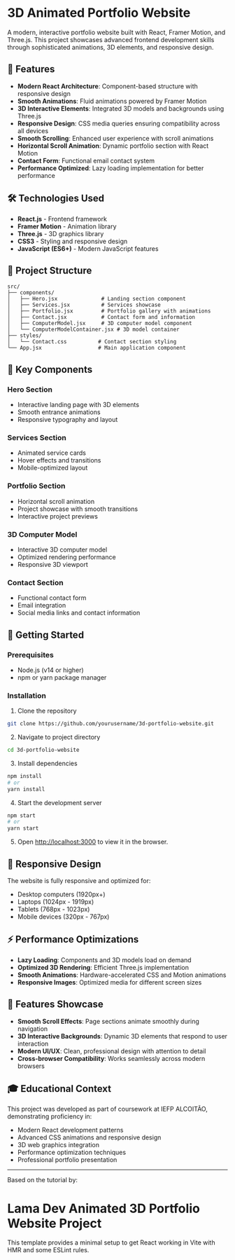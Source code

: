 # 3D Animated Portfolio Website

A modern, interactive portfolio website built with React, Framer Motion, and Three.js. This project showcases advanced frontend development skills through sophisticated animations, 3D elements, and responsive design.

## 🚀 Features

- **Modern React Architecture**: Component-based structure with responsive design
- **Smooth Animations**: Fluid animations powered by Framer Motion
- **3D Interactive Elements**: Integrated 3D models and backgrounds using Three.js
- **Responsive Design**: CSS media queries ensuring compatibility across all devices
- **Smooth Scrolling**: Enhanced user experience with scroll animations
- **Horizontal Scroll Animation**: Dynamic portfolio section with React Motion
- **Contact Form**: Functional email contact system
- **Performance Optimized**: Lazy loading implementation for better performance

## 🛠️ Technologies Used

- **React.js** - Frontend framework
- **Framer Motion** - Animation library
- **Three.js** - 3D graphics library
- **CSS3** - Styling and responsive design
- **JavaScript (ES6+)** - Modern JavaScript features

## 📁 Project Structure

```
src/
├── components/
│   ├── Hero.jsx              # Landing section component
│   ├── Services.jsx          # Services showcase
│   ├── Portfolio.jsx         # Portfolio gallery with animations
│   ├── Contact.jsx           # Contact form and information
│   ├── ComputerModel.jsx     # 3D computer model component
│   └── ComputerModelContainer.jsx # 3D model container
├── styles/
│   └── Contact.css          # Contact section styling
└── App.jsx                  # Main application component
```

## 🎨 Key Components

### Hero Section

- Interactive landing page with 3D elements
- Smooth entrance animations
- Responsive typography and layout

### Services Section

- Animated service cards
- Hover effects and transitions
- Mobile-optimized layout

### Portfolio Section

- Horizontal scroll animation
- Project showcase with smooth transitions
- Interactive project previews

### 3D Computer Model

- Interactive 3D computer model
- Optimized rendering performance
- Responsive 3D viewport

### Contact Section

- Functional contact form
- Email integration
- Social media links and contact information

## 🚀 Getting Started

### Prerequisites

- Node.js (v14 or higher)
- npm or yarn package manager

### Installation

1. Clone the repository

```bash
git clone https://github.com/yourusername/3d-portfolio-website.git
```

2. Navigate to project directory

```bash
cd 3d-portfolio-website
```

3. Install dependencies

```bash
npm install
# or
yarn install
```

4. Start the development server

```bash
npm start
# or
yarn start
```

5. Open [http://localhost:3000](http://localhost:3000) to view it in the browser.

## 📱 Responsive Design

The website is fully responsive and optimized for:

- Desktop computers (1920px+)
- Laptops (1024px - 1919px)
- Tablets (768px - 1023px)
- Mobile devices (320px - 767px)

## ⚡ Performance Optimizations

- **Lazy Loading**: Components and 3D models load on demand
- **Optimized 3D Rendering**: Efficient Three.js implementation
- **Smooth Animations**: Hardware-accelerated CSS and Motion animations
- **Responsive Images**: Optimized media for different screen sizes

## 🎯 Features Showcase

- **Smooth Scroll Effects**: Page sections animate smoothly during navigation
- **3D Interactive Backgrounds**: Dynamic 3D elements that respond to user interaction
- **Modern UI/UX**: Clean, professional design with attention to detail
- **Cross-browser Compatibility**: Works seamlessly across modern browsers

## 🎓 Educational Context

This project was developed as part of coursework at IEFP ALCOITÃO, demonstrating proficiency in:

- Modern React development patterns
- Advanced CSS animations and responsive design
- 3D web graphics integration
- Performance optimization techniques
- Professional portfolio presentation

---

Based on the tutorial by:

# Lama Dev Animated 3D Portfolio Website Project

This template provides a minimal setup to get React working in Vite with HMR and some ESLint rules.
